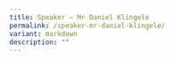```yaml
---
title: Speaker – Mr Daniel Klingele
permalink: /speaker-mr-daniel-klingele/
variant: markdown
description: ""
---
```

